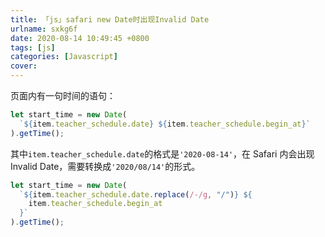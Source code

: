 ```yaml
---
title: 「js」safari new Date时出现Invalid Date
urlname: sxkg6f
date: 2020-08-14 10:49:45 +0800
tags: [js]
categories: [Javascript]
cover: 
---
```


<!-- more -->

页面内有一句时间的语句：

```javascript
let start_time = new Date(
  `${item.teacher_schedule.date} ${item.teacher_schedule.begin_at}`
).getTime();
```

其中`item.teacher_schedule.date`的格式是`'2020-08-14'`，在 Safari 内会出现 Invalid Date，需要转换成`'2020/08/14'`的形式。

```javascript
let start_time = new Date(
  `${item.teacher_schedule.date.replace(/-/g, "/")} ${
    item.teacher_schedule.begin_at
  }`
).getTime();
```
